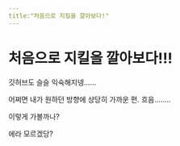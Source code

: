 ```yaml
---
title:"처음으로 지킬을 깔아보다!"
---
```



# 처음으로 지킬을 깔아보다!!!

깃허브도 슬슬 익숙해지넹......

어쩌면 내가 원하던 방향에 상당히 가까운 편. 흐음........

이렇게 가볼까나?

에라 모르겠당?